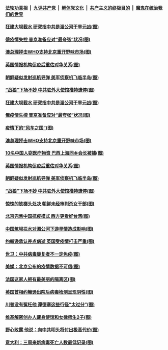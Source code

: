 

####  [法轮功真相](../../../../basic/blob/master/README.md?t=04151202) &nbsp;|&nbsp; [九评共产党](../../../../9ping.md/blob/master/README.md?t=04151202) &nbsp;|&nbsp; [解体党文化](../../../../jtdwh.md/blob/master/README.md?t=04151202)  &nbsp;|&nbsp; [共产主义的终极目的](../../../../gczydzjmd.md/blob/master/README.md?t=04151202) &nbsp;|&nbsp; [魔鬼在统治我们的世界](../../../../mgztzwmdsj.md/blob/master/README.md?t=04151202) 

#### [狂建大坝截水 研究指中共是湄公河干旱元凶(图)](../pages/p9/929803.md?t=04151202) 

#### [俄疫情失控 普京准备应对“最夸张”状况(图)](../pages/p9/929792.md?t=04151202) 

#### [澳总理抨击WHO支持北京重开野味市场(图)](../pages/p9/929818.md?t=04151202) 

#### [英国情报机构促疫后重估对华关系(图)](../pages/p9/929804.md?t=04151202) 

#### [朝鲜疑似发射巡航导弹 美军侦察机飞临半岛(图)](../pages/p9/929776.md?t=04151202) 

#### [“战狼”下场不妙 中共驻外大使馆推特遭停(图)](../pages/p9/929751.md?t=04151202) 

#### [狂建大坝截水 研究指中共是湄公河干旱元凶(图)](../pages/p9/929803.md?t=04151202) 

#### [俄疫情失控 普京准备应对“最夸张”状况(图)](../pages/p9/929792.md?t=04151202) 

#### [疫情下的“风车之国”(图)](../pages/p9/929827.md?t=04151202) 

#### [澳总理抨击WHO支持北京重开野味市场(图)](../pages/p9/929818.md?t=04151202) 

#### [10名中国人窃医疗物资 巴西上海同乡会长被捕(图)](../pages/p9/929791.md?t=04151202) 

#### [英国情报机构促疫后重估对华关系(图)](../pages/p9/929804.md?t=04151202) 

#### [朝鲜疑似发射巡航导弹 美军侦察机飞临半岛(图)](../pages/p9/929776.md?t=04151202) 

#### [“战狼”下场不妙 中共驻外大使馆推特遭停(图)](../pages/p9/929751.md?t=04151202) 

#### [惊悚的铁榔头处决 朝鲜未经审判杀女干部(图)](../pages/p9/929655.md?t=04151202) 

#### [北京兜售中国抗疫模式 西方更看好台湾(图)](../pages/p9/929722.md?t=04151202) 

#### [中国筑坝拦水对湄公河下游旱情造成影响(图)](../pages/p9/929715.md?t=04151202) 

#### [约翰逊承认差点病逝 英国受疫情打击严重(图)](../pages/p9/929708.md?t=04151202) 

#### [世卫：中共病毒康复者不一定免疫(图)](../pages/p9/929710.md?t=04151202) 

#### [美媒：北京公布的疫情数据不可信(图)](../pages/p9/929706.md?t=04151202) 

#### [法国这家人拥有最美丽的隔离区(图)](../pages/p9/929677.md?t=04151202) 

#### [英国首相约翰逊出院后病毒检测呈现阴性(图)](../pages/p9/929661.md?t=04151202) 

#### [川普没有冤枉他 谭德塞这些行径“太过分”(图)](../pages/p9/929553.md?t=04151202) 

#### [维基解密创办人藏身使馆和女律师生2子(图)](../pages/p9/929598.md?t=04151202) 

#### [野心败露 他说：向中共叩头将付出极高代价(图)](../pages/p9/929534.md?t=04151202) 

#### [意大利：三周来新病毒死亡人数最低记录(图)](../pages/p9/929583.md?t=04151202) 

